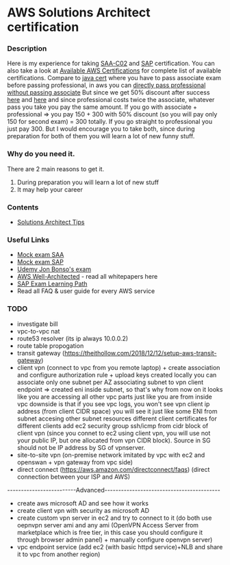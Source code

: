 # AWS Solutions Architect certification


### Description
Here is my experience for taking [SAA-C02](https://aws.amazon.com/certification/certified-solutions-architect-associate) and [SAP](https://aws.amazon.com/certification/certified-solutions-architect-professional) certification.
You can also take a look at [Available AWS Certifications](https://aws.amazon.com/certification) for complete list of available certifications.
Compare to [java cert](https://github.com/dgaydukov/cert-ocpjp11) where you have to pass associate exam before passing professional, in aws you can 
[directly pass professional without passing associate](https://aws.amazon.com/about-aws/whats-new/2018/10/announcing-more-flexibility-for-aws-certification-exams) 
But since we get 50% discount after success [here](https://aws.amazon.com/certification/benefits) 
and [here](https://aws.amazon.com/about-aws/whats-new/2019/02/new-aws-certification-policies-offer-more-choices-flexibility) and since professional costs twice the associate, whatever pass you take you pay the same amount.
If you go with associate + professional => you pay 150 + 300 with 50% discount (so you will pay only 150 for second exam) = 300 totally. 
If you go straight to professional you just pay 300. But I would encourage you to take both, since during preparation for both of them you will learn a lot of new funny stuff.


### Why do you need it.
There are 2 main reasons to get it.
1. During preparation you will learn a lot of new stuff
2. It may help your career


### Contents
* [Solutions Architect Tips](https://github.com/dgaydukov/cert-aws-sa/blob/master/files/sa.md)


### Useful Links
* [Mock exam SAA](https://www.whizlabs.com/aws-solutions-architect-associate)
* [Mock exam SAP](https://www.whizlabs.com/aws-solutions-architect-professional)
* [Udemy Jon Bonso's exam](https://www.udemy.com/course/aws-certified-solutions-architect-associate-amazon-practice-exams-saa-c02)
* [AWS Well-Architected](https://aws.amazon.com/architecture/well-architected) - read all whitepapers here
* [SAP Exam Learning Path](https://jayendrapatil.com/aws-certified-solution-architect-professional-exam-learning-path)
* Read all FAQ & user guide for every AWS service


### TODO
* investigate bill
* vpc-to-vpc nat
* route53 resolver (its ip always 10.0.0.2)
* route table propogation
* transit gateway (https://theithollow.com/2018/12/12/setup-aws-transit-gateway)
* client vpn (connect to vpc from you remote laptop) + create association and configure authorization rule + upload keys created locally
you can associate only one subnet per AZ
associating subnet to vpn client endpoint => created eni inside subnet, so that's why from now on it looks like you are accessing all other vpc parts just like you are from inside vpc
downside is that if you see vpc logs, you won't see vpn client ip address (from client CIDR space) you will see it just like some ENI from subnet accesing other subnet resources
different client certificates for different clients
add ec2 security group ssh/icmp from cidr block of client vpn (since you connet to ec2 using client vpn, you will use not your public IP, but one allocated from vpn CIDR block). Source in SG should not be IP address by SG of vpnserver.
* site-to-site vpn (on-premise network imitated by vpc with ec2 and openswan + vpn gateway from vpc side)
* direct connect (https://aws.amazon.com/directconnect/faqs) (direct connection between your ISP and AWS)

-------------------------Advanced------------------------------------------
* create aws microsoft AD and see how it works
* create client vpn with security as microsoft AD
* create custom vpn server in ec2 and try to connect to it (do both use oepnvpn server ami and any ami (OpenVPN Access Server from marketplace which is free tier, in this case you should configure it through browser admin panel) + manually configure openvpn server)
* vpc endpoint service (add ec2 (with basic httpd service)+NLB and share it to vpc from another region)